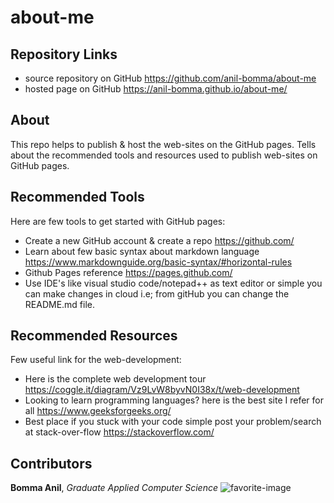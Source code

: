 # about-me

##  Repository Links

  * source repository on GitHub <https://github.com/anil-bomma/about-me>
  * hosted page on GitHub <https://anil-bomma.github.io/about-me/>
  
## About

This repo helps to publish & host the web-sites on the GitHub pages. Tells about the recommended tools and resources used to publish web-sites on GitHub pages.

## Recommended Tools

Here are few tools to get started with GitHub pages:

  * Create a new GitHub account & create a repo <https://github.com/>
  * Learn about few basic syntax about markdown language <https://www.markdownguide.org/basic-syntax/#horizontal-rules>
  * Github Pages reference <https://pages.github.com/>
  * Use IDE's like visual studio code/notepad++ as text editor or simple you can make changes in cloud i.e; from gitHub you can change the README.md file.

## Recommended Resources

Few useful link for the web-development:

  * Here is the complete web development tour <https://coggle.it/diagram/Vz9LvW8byvN0I38x/t/web-development>
  * Looking to learn programming languages? here is the best site I refer for all <https://www.geeksforgeeks.org/>
  * Best place if you stuck with your code simple post your problem/search at stack-over-flow <https://stackoverflow.com/> 

## Contributors

**Bomma Anil**, _Graduate Applied Computer Science_
![favorite-image](https://scontent-ort2-2.xx.fbcdn.net/v/t1.0-9/67137781_2464129446971990_1110139971026550784_n.jpg?_nc_cat=106&_nc_oc=AQncdNumtP2bL3UhQRp4AtPuP9G915b8WtfO02LfYSPGNvfwrOssuL57do0BLHz6NLs&_nc_ht=scontent-ort2-2.xx&oh=2d3dc7e25d08c8a6480c16132b940316&oe=5E118B08 "favorite-image")
